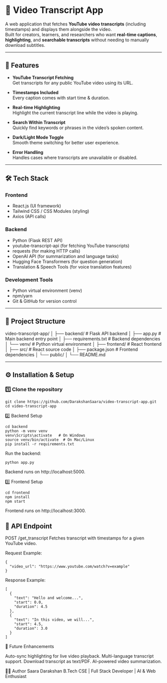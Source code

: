 # 🎥 Video Transcript App

A web application that fetches **YouTube video transcripts** (including timestamps) and displays them alongside the video.  
Built for creators, learners, and researchers who want **real-time captions**, **highlighting**, and **searchable transcripts** without needing to manually download subtitles.

---

## 🚀 Features

- **YouTube Transcript Fetching**  
  Get transcripts for any public YouTube video using its URL.
  
- **Timestamps Included**  
  Every caption comes with start time & duration.

- **Real-time Highlighting**  
  Highlight the current transcript line while the video is playing.

- **Search Within Transcript**  
  Quickly find keywords or phrases in the video’s spoken content.

- **Dark/Light Mode Toggle**  
  Smooth theme switching for better user experience.

- **Error Handling**  
  Handles cases where transcripts are unavailable or disabled.

---

## 🛠 Tech Stack

### **Frontend**
- React.js (UI framework)
- Tailwind CSS / CSS Modules (styling)
- Axios (API calls)

### **Backend**
- Python (Flask REST API)
- youtube-transcript-api (for fetching YouTube transcripts)
- requests (for making HTTP calls)
- OpenAI API (for summarization and language tasks)
- Hugging Face Transformers (for question generation)
- Translation & Speech Tools (for voice translation features)

### **Development Tools**
- Python virtual environment (venv)
- npm/yarn
- Git & GitHub for version control

---

## 📂 Project Structure

video-transcript-app/
│
├── backend/ # Flask API backend
│ ├── app.py # Main backend entry point
│ ├── requirements.txt # Backend dependencies
│ └── venv/ # Python virtual environment
│
├── frontend/ # React frontend
│ ├── src/ # React source code
│ ├── package.json # Frontend dependencies
│ └── public/
│
└── README.md

---

## ⚙️ Installation & Setup

### **1️⃣ Clone the repository**
```
git clone https://github.com/DarakshanSaara/video-transcript-app.git
cd video-transcript-app
```
2️⃣ Backend Setup
```
cd backend
python -m venv venv
venv\Scripts\activate   # On Windows
source venv/bin/activate  # On Mac/Linux
pip install -r requirements.txt
```
Run the backend:
```
python app.py
```
Backend runs on http://localhost:5000.

3️⃣ Frontend Setup
```
cd frontend
npm install
npm start
```
Frontend runs on http://localhost:3000.

## 🔗 API Endpoint
POST /get_transcript
Fetches transcript with timestamps for a given YouTube video.

Request Example:
```
{
  "video_url": "https://www.youtube.com/watch?v=example"
}
```
Response Example:
```
[
  {
    "text": "Hello and welcome...",
    "start": 0.0,
    "duration": 4.5
  },
  {
    "text": "In this video, we will...",
    "start": 4.5,
    "duration": 3.0
  }
]
```

🎯 Future Enhancements

Auto-sync highlighting for live video playback.
Multi-language transcript support.
Download transcript as text/PDF.
AI-powered video summarization.

👩‍💻 Author
Saara Darakshan
B.Tech CSE | Full Stack Developer | AI & Web Enthusiast